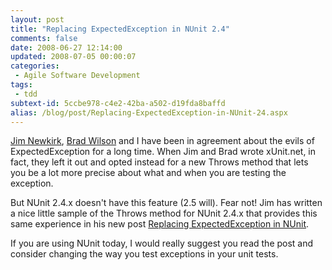 ```yaml
---
layout: post
title: "Replacing ExpectedException in NUnit 2.4"
comments: false
date: 2008-06-27 12:14:00
updated: 2008-07-05 00:00:07
categories:
 - Agile Software Development
tags:
 - tdd
subtext-id: 5ccbe978-c4e2-42ba-a502-d19fda8baffd
alias: /blog/post/Replacing-ExpectedException-in-NUnit-24.aspx
---
```



[Jim Newkirk](http://jamesnewkirk.typepad.com/posts/), [Brad Wilson](http://bradwilson.typepad.com/) and I have been in agreement about the evils of ExpectedException for a long time. When Jim and Brad wrote xUnit.net, in fact, they left it out and opted instead for a new Throws method that lets you be a lot more precise about what and when you are testing the exception. 

But NUnit 2.4.x doesn't have this feature (2.5 will). Fear not! Jim has written a nice little sample of the Throws method for NUnit 2.4.x that provides this same experience in his new post [Replacing ExpectedException in NUnit](http://jamesnewkirk.typepad.com/posts/2008/06/replacing-expec.html). 

If you are using NUnit today, I would really suggest you read the post and consider changing the way you test exceptions in your unit tests. 
